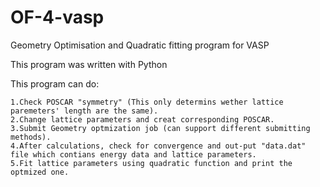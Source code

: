 # OF-4-vasp
Geometry Optimisation and Quadratic fitting program for VASP

This program was written with Python

This program can do:

    1.Check POSCAR "symmetry" (This only determins wether lattice paremeters' length are the same).
    2.Change lattice parameters and creat corresponding POSCAR.
    3.Submit Geometry optmization job (can support different submitting methods).
    4.After calculations, check for convergence and out-put "data.dat" file which contians energy data and lattice parameters.
    5.Fit lattice parameters using quadratic function and print the optmized one.
